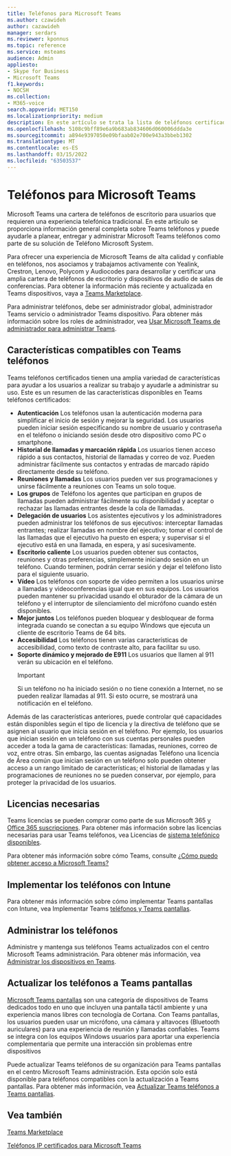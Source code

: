 ```yaml
---
title: Teléfonos para Microsoft Teams
ms.author: czawideh
author: cazawideh
manager: serdars
ms.reviewer: kponnus
ms.topic: reference
ms.service: msteams
audience: Admin
appliesto:
- Skype for Business
- Microsoft Teams
f1.keywords:
- NOCSH
ms.collection:
- M365-voice
search.appverid: MET150
ms.localizationpriority: medium
description: En este artículo se trata la lista de teléfonos certificados para Microsoft Teams y las características compatibles con los teléfonos certificados para Microsoft Teams.
ms.openlocfilehash: 5108c9bff89e6a9b683ab834606d060006ddda3e
ms.sourcegitcommit: a894e9397050e09bfaab02e700e943a3bbeb1302
ms.translationtype: MT
ms.contentlocale: es-ES
ms.lasthandoff: 03/15/2022
ms.locfileid: "63503537"
---
```

# <a name="phones-for-microsoft-teams"></a>Teléfonos para Microsoft Teams

Microsoft Teams una cartera de teléfonos de escritorio para usuarios que requieren una experiencia telefónica tradicional. En este artículo se proporciona información general completa sobre Teams teléfonos y puede ayudarle a planear, entregar y administrar Microsoft Teams teléfonos como parte de su solución de Teléfono Microsoft System. 

Para ofrecer una experiencia de Microsoft Teams de alta calidad y confiable en teléfonos, nos asociamos y trabajamos activamente con Yealink, Crestron, Lenovo, Polycom y Audiocodes para desarrollar y certificar una amplia cartera de teléfonos de escritorio y dispositivos de audio de salas de conferencias. Para obtener la información más reciente y actualizada en Teams dispositivos, vaya a [Teams Marketplace](https://office.com/teamsdevices).

Para administrar teléfonos, debe ser administrador global, administrador Teams servicio o administrador Teams dispositivo. Para obtener más información sobre los roles de administrador, vea [Usar Microsoft Teams de administrador para administrar Teams](../using-admin-roles.md).

## <a name="features-supported-by-teams-phones"></a>Características compatibles con Teams teléfonos

Teams teléfonos certificados tienen una amplia variedad de características para ayudar a los usuarios a realizar su trabajo y ayudarle a administrar su uso. Este es un resumen de las características disponibles en Teams teléfonos certificados:

- **Autenticación** Los teléfonos usan la autenticación moderna para simplificar el inicio de sesión y mejorar la seguridad. Los usuarios pueden iniciar sesión especificando su nombre de usuario y contraseña en el teléfono o iniciando sesión desde otro dispositivo como PC o smartphone.
- **Historial de llamadas y marcación rápida** Los usuarios tienen acceso rápido a sus contactos, historial de llamadas y correo de voz. Pueden administrar fácilmente sus contactos y entradas de marcado rápido directamente desde su teléfono.
- **Reuniones y llamadas** Los usuarios pueden ver sus programaciones y unirse fácilmente a reuniones con Teams un solo toque.
- **Los grupos** de Teléfono los agentes que participan en grupos de llamadas pueden administrar fácilmente su disponibilidad y aceptar o rechazar las llamadas entrantes desde la cola de llamadas.
- **Delegación de usuarios** Los asistentes ejecutivos y los administradores pueden administrar los teléfonos de sus ejecutivos: interceptar llamadas entrantes; realizar llamadas en nombre del ejecutivo; tomar el control de las llamadas que el ejecutivo ha puesto en espera; y supervisar si el ejecutivo está en una llamada, en espera, y así sucesivamente.
- **Escritorio caliente** Los usuarios pueden obtener sus contactos, reuniones y otras preferencias, simplemente iniciando sesión en un teléfono. Cuando terminen, podrán cerrar sesión y dejar el teléfono listo para el siguiente usuario.
- **Vídeo** Los teléfonos con soporte de vídeo permiten a los usuarios unirse a llamadas y videoconferencias igual que en sus equipos. Los usuarios pueden mantener su privacidad usando el obturador de la cámara de un teléfono y el interruptor de silenciamiento del micrófono cuando estén disponibles.
- **Mejor juntos** Los teléfonos pueden bloquear y desbloquear de forma integrada cuando se conectan a su equipo Windows que ejecuta un cliente de escritorio Teams de 64 bits.
- **Accesibilidad** Los teléfonos tienen varias características de accesibilidad, como texto de contraste alto, para facilitar su uso.
- **Soporte dinámico y mejorado de E911** Los usuarios que llamen al 911 verán su ubicación en el teléfono. 
    > [!IMPORTANT]
    > Si un teléfono no ha iniciado sesión o no tiene conexión a Internet, no se pueden realizar llamadas al 911. Si esto ocurre, se mostrará una notificación en el teléfono.

Además de las características anteriores, puede controlar qué capacidades están disponibles según el tipo de licencia y la directiva de teléfono que se asignen al usuario que inicia sesión en el teléfono. Por ejemplo, los usuarios que inician sesión en un teléfono con sus cuentas personales pueden acceder a toda la gama de características: llamadas, reuniones, correo de voz, entre otras. Sin embargo, las cuentas asignadas Teléfono una licencia de Área común que inician sesión en un teléfono solo pueden obtener acceso a un rango limitado de características; el historial de llamadas y las programaciones de reuniones no se pueden conservar, por ejemplo, para proteger la privacidad de los usuarios.

## <a name="required-licenses"></a>Licencias necesarias

Teams licencias se pueden comprar como parte de sus Microsoft 365 [y Office 365 suscripciones](/office365/servicedescriptions/teams-service-description). Para obtener más información sobre las licencias necesarias para usar Teams teléfonos, vea Licencias de [sistema telefónico disponibles](https://products.office.com/microsoft-teams/voice-calling).

Para obtener más información sobre cómo Teams, consulte [¿Cómo puedo obtener acceso a Microsoft Teams?](https://support.office.com/article/fc7f1634-abd3-4f26-a597-9df16e4ca65b)

## <a name="deploy-your-phones-using-intune"></a>Implementar los teléfonos con Intune

Para obtener más información sobre cómo implementar Teams pantallas con Intune, vea Implementar Teams [teléfonos y Teams pantallas](phones-displays-deploy.md).

## <a name="manage-your-phones"></a>Administrar los teléfonos

Administre y mantenga sus teléfonos Teams actualizados con el centro Microsoft Teams administración. Para obtener más información, vea [Administrar los dispositivos en Teams](device-management.md).

## <a name="upgrade-your-phones-to-teams-displays"></a>Actualizar los teléfonos a Teams pantallas

[Microsoft Teams pantallas](teams-displays.md) son una categoría de dispositivos de Teams dedicados todo en uno que incluyen una pantalla táctil ambiente y una experiencia manos libres con tecnología de Cortana. Con Teams pantallas, los usuarios pueden usar un micrófono, una cámara y altavoces (Bluetooth auriculares) para una experiencia de reunión y llamadas confiables. Teams se integra con los equipos Windows usuarios para aportar una experiencia complementaria que permite una interacción sin problemas entre dispositivos

Puede actualizar Teams teléfonos de su organización para Teams pantallas en el centro Microsoft Teams administración. Esta opción solo está disponible para teléfonos compatibles con la actualización a Teams pantallas. Para obtener más información, vea [Actualizar Teams teléfonos a Teams pantallas](upgrade-phones-to-displays.md).

## <a name="see-also"></a>Vea también

[Teams Marketplace](https://office.com/teamsdevices)

[Teléfonos IP certificados para Microsoft Teams](teams-ip-phones.md)
